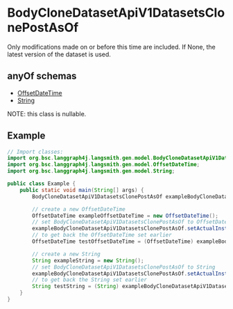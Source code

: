 

# BodyCloneDatasetApiV1DatasetsClonePostAsOf

Only modifications made on or before this time are included. If None, the latest version of the dataset is used.

## anyOf schemas
* [OffsetDateTime](OffsetDateTime.md)
* [String](String.md)

NOTE: this class is nullable.

## Example
```java
// Import classes:
import org.bsc.langgraph4j.langsmith.gen.model.BodyCloneDatasetApiV1DatasetsClonePostAsOf;
import org.bsc.langgraph4j.langsmith.gen.model.OffsetDateTime;
import org.bsc.langgraph4j.langsmith.gen.model.String;

public class Example {
    public static void main(String[] args) {
        BodyCloneDatasetApiV1DatasetsClonePostAsOf exampleBodyCloneDatasetApiV1DatasetsClonePostAsOf = new BodyCloneDatasetApiV1DatasetsClonePostAsOf();

        // create a new OffsetDateTime
        OffsetDateTime exampleOffsetDateTime = new OffsetDateTime();
        // set BodyCloneDatasetApiV1DatasetsClonePostAsOf to OffsetDateTime
        exampleBodyCloneDatasetApiV1DatasetsClonePostAsOf.setActualInstance(exampleOffsetDateTime);
        // to get back the OffsetDateTime set earlier
        OffsetDateTime testOffsetDateTime = (OffsetDateTime) exampleBodyCloneDatasetApiV1DatasetsClonePostAsOf.getActualInstance();

        // create a new String
        String exampleString = new String();
        // set BodyCloneDatasetApiV1DatasetsClonePostAsOf to String
        exampleBodyCloneDatasetApiV1DatasetsClonePostAsOf.setActualInstance(exampleString);
        // to get back the String set earlier
        String testString = (String) exampleBodyCloneDatasetApiV1DatasetsClonePostAsOf.getActualInstance();
    }
}
```


